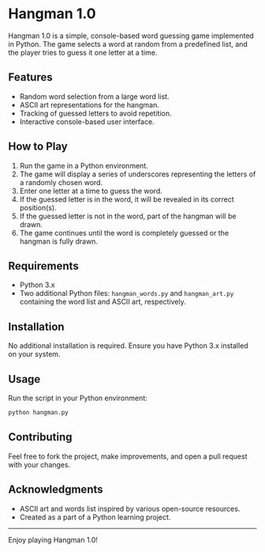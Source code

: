 # Hangman 1.0

Hangman 1.0 is a simple, console-based word guessing game implemented in Python. The game selects a word at random from a predefined list, and the player tries to guess it one letter at a time.

## Features

- Random word selection from a large word list.
- ASCII art representations for the hangman.
- Tracking of guessed letters to avoid repetition.
- Interactive console-based user interface.

## How to Play

1. Run the game in a Python environment.
2. The game will display a series of underscores representing the letters of a randomly chosen word.
3. Enter one letter at a time to guess the word.
4. If the guessed letter is in the word, it will be revealed in its correct position(s).
5. If the guessed letter is not in the word, part of the hangman will be drawn.
6. The game continues until the word is completely guessed or the hangman is fully drawn.

## Requirements

- Python 3.x
- Two additional Python files: `hangman_words.py` and `hangman_art.py` containing the word list and ASCII art, respectively.

## Installation

No additional installation is required. Ensure you have Python 3.x installed on your system.

## Usage

Run the script in your Python environment:

```bash
python hangman.py
```

## Contributing

Feel free to fork the project, make improvements, and open a pull request with your changes.

## Acknowledgments

- ASCII art and words list inspired by various open-source resources.
- Created as a part of a Python learning project.

***
Enjoy playing Hangman 1.0!